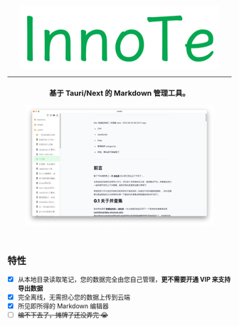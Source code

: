 <div align="center">
  <!-- <h1>InnoTe</h1> -->
  <img src="./public/innote-logo.png" />
  <hr />
  <h3>基于 Tauri/Next 的 Markdown 管理工具。</h3>

  <figure>
    <img src="./example.png" alt="InnoTe Logo" />
    <figcaption>
      <!-- <p align="center">自由的 Markdown 管理工具。</p> -->
    </figcaption>
  </figure>
</div>

<br />

## 特性

- [x] 从本地目录读取笔记，您的数据完全由您自己管理，**更不需要开通 VIP 来支持导出数据**
- [x] 完全离线，无需担心您的数据上传到云端
- [x] 所见即所得的 Markdown 编辑器
- [ ] ~~编不下去了，摊牌了还没弄完 😭~~
